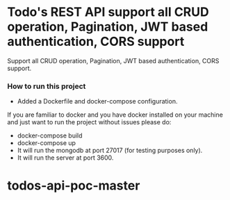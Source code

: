 # Todo's REST API support all CRUD operation, Pagination, JWT based authentication, CORS support

Support all CRUD operation, Pagination, JWT based authentication, CORS support.


### How to run this project
- Added a Dockerfile and docker-compose configuration.

If you are familiar to docker and you have docker installed on your machine and just want to run the project without issues please do:

 - docker-compose build
 - docker-compose up
 - It will run the mongodb at port 27017 (for testing purposes only).
 - It will run the server at port 3600.

# todos-api-poc-master
